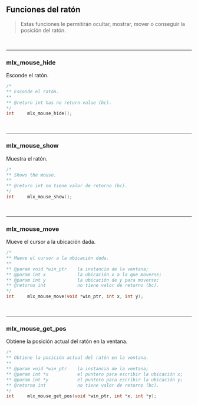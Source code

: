 Funciones del ratón
-------------------

>Estas funciones le permitirán ocultar, mostrar, mover o conseguir la posición del ratón.

<br>

---
### mlx_mouse_hide

Esconde el ratón.

```c
/*
** Esconde el ratón.
**
** @return int has no return value (bc).
*/
int     mlx_mouse_hide();
```
<br>

---
### mlx_mouse_show

Muestra el ratón.

```c
/*
** Shows the mouse.
**
** @return int no tiene valor de retorno (bc).
*/
int     mlx_mouse_show();
```
<br>

---
### mlx_mouse_move

Mueve el cursor a la ubicación dada.

```c
/*
** Mueve el cursor a la ubicación dada.
**
** @param void *win_ptr    la instancia de la ventana;
** @param int x            la ubicación x a la que moverse;
** @param int y            la ubicación de y para moverse;
** @retorno int            no tiene valor de retorno (bc).
*/
int     mlx_mouse_move(void *win_ptr, int x, int y);
```
<br>

---
### mlx_mouse_get_pos

Obtiene la posición actual del ratón en la ventana.

```c
/*
** Obtiene la posición actual del ratón en la ventana.
**
** @param void *win_ptr    la instancia de la ventana;
** @param int *x           el puntero para escribir la ubicación x;
** @param int *y           el puntero para escribir la ubicación y;
** @retorno int            no tiene valor de retorno (bc).
*/
int     mlx_mouse_get_pos(void *win_ptr, int *x, int *y);
```